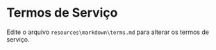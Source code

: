 # Termos de Serviço

Edite o arquivo `resources\markdown\terms.md` para alterar os termos de serviço.
